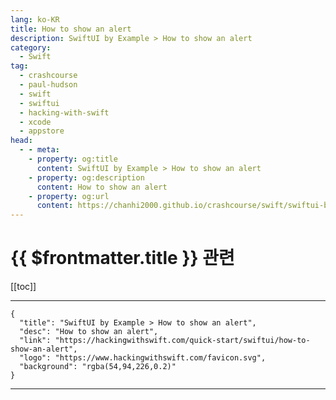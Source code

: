 ```yaml
---
lang: ko-KR
title: How to show an alert
description: SwiftUI by Example > How to show an alert
category:
  - Swift
tag: 
  - crashcourse
  - paul-hudson
  - swift
  - swiftui
  - hacking-with-swift
  - xcode
  - appstore
head:
  - - meta:
    - property: og:title
      content: SwiftUI by Example > How to show an alert
    - property: og:description
      content: How to show an alert
    - property: og:url
      content: https://chanhi2000.github.io/crashcourse/swift/swiftui-by-example/14-alerts-and-menus/how-to-show-an-alert.html
---
```


# {{ $frontmatter.title }} 관련

[[toc]]

---

```component VPCard
{
  "title": "SwiftUI by Example > How to show an alert",
  "desc": "How to show an alert",
  "link": "https://hackingwithswift.com/quick-start/swiftui/how-to-show-an-alert",
  "logo": "https://www.hackingwithswift.com/favicon.svg",
  "background": "rgba(54,94,226,0.2)"
}
```

---

<TagLinks />